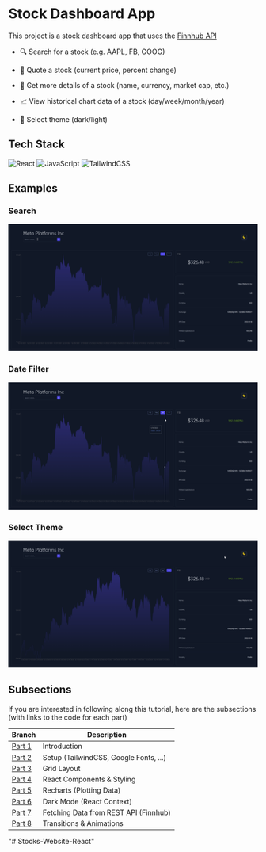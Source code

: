 # Stock Dashboard App
This project is a stock dashboard app that uses the [Finnhub API](https://finnhub.io/)

- 🔍 Search for a stock (e.g. AAPL, FB, GOOG)

- 💸 Quote a stock (current price, percent change)

- 📝 Get more details of a stock (name, currency, market cap, etc.)

- 📈 View historical chart data of a stock (day/week/month/year)

- 🌙 Select theme (dark/light)


## Tech Stack
<img alt="React" src="https://img.shields.io/badge/react-%2320232a.svg?style=for-the-badge&logo=react&logoColor=%2361DAFB"/> <img alt="JavaScript" src="https://img.shields.io/badge/javascript-%23323330.svg?style=for-the-badge&logo=javascript&logoColor=%23F7DF1E"/> ![TailwindCSS](https://img.shields.io/badge/tailwindcss-%2338B2AC.svg?style=for-the-badge&logo=tailwind-css&logoColor=white)


## Examples

### Search
<img src="./src/assets/search.gif" />

### Date Filter
<img src="./src/assets/date-filter.gif" />

### Select Theme
<img src="./src/assets/theme.gif" />


## Subsections
If you are interested in following along this tutorial, here are the subsections (with links to the code for each part)

| Branch                                                            	| Description                            	|
|-------------------------------------------------------------------	|----------------------------------------	|
| [Part 1](https://github.com/DLabbate/stock-dashboard/tree/part-1) 	| Introduction                           	|
| [Part 2](https://github.com/DLabbate/stock-dashboard/tree/part-2) 	| Setup (TailwindCSS, Google Fonts, ...) 	|
| [Part 3](https://github.com/DLabbate/stock-dashboard/tree/part-3) 	| Grid Layout                            	|
| [Part 4](https://github.com/DLabbate/stock-dashboard/tree/part-4) 	| React Components & Styling             	|
| [Part 5](https://github.com/DLabbate/stock-dashboard/tree/part-5) 	| Recharts (Plotting Data)               	|
| [Part 6](https://github.com/DLabbate/stock-dashboard/tree/part-6) 	| Dark Mode (React Context)              	|
| [Part 7](https://github.com/DLabbate/stock-dashboard/tree/part-7) 	| Fetching Data from REST API (Finnhub)  	|
| [Part 8](https://github.com/DLabbate/stock-dashboard/tree/part-8) 	| Transitions & Animations               	|
"# Stocks-Website-React" 
